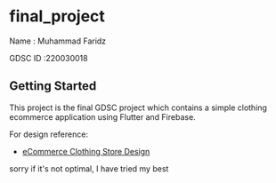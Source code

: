 # final_project

Name : Muhammad Faridz

GDSC ID :220030018

## Getting Started

This project is the final GDSC project which contains a simple clothing ecommerce application using Flutter and Firebase.

For design reference:

- [eCommerce Clothing Store Design](https://www.figma.com/community/file/1169625825293818878/ecommerce-clothing-store-mobile-app-design)

sorry if it's not optimal, I have tried my best
